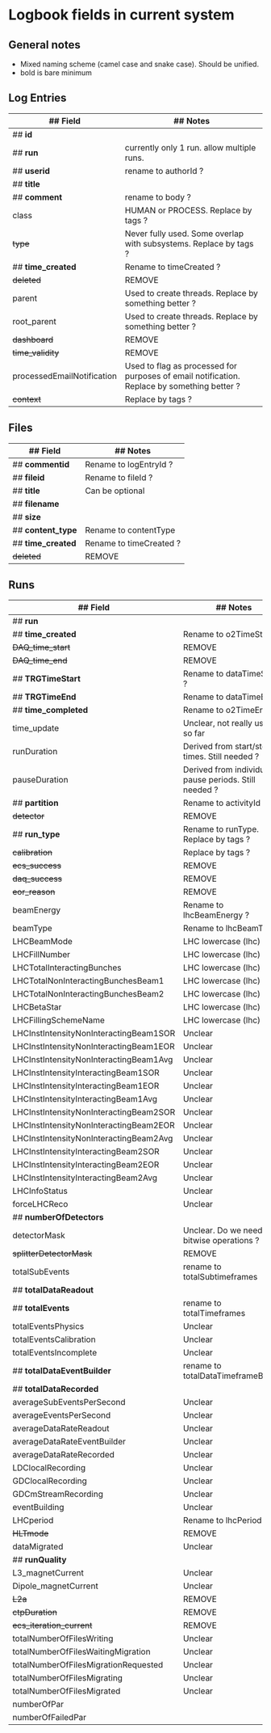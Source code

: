 # Logbook fields in current system

## General notes
- Mixed naming scheme (camel case and snake case). Should be unified.
- bold is bare minimum  
## Log Entries
| ## Field                   | ## Notes                                                                                     |
| -------------------------- | -------------------------------------------------------------------------------------------- |
| ## **id**                  |                                                                                              |
| ## **run**                 | currently only 1 run. allow multiple runs.                                                   |
| ## **userid**              | rename to authorId ?                                                                         |
| ## **title**               |                                                                                              |
| ## **comment**             | rename to body ?                                                                             |
| class                      | HUMAN or PROCESS. Replace by tags ?                                                          |
| ~~type~~                   | Never fully used. Some overlap with subsystems. Replace by tags ?                            |
| ## **time_created**        | Rename to timeCreated ?                                                                      |
| ~~deleted~~                | REMOVE                                                                                       |
| parent                     | Used to create threads. Replace by something better ?                                        |
| root_parent                | Used to create threads. Replace by something better ?                                        |
| ~~dashboard~~              | REMOVE                                                                                       |
| ~~time_validity~~          | REMOVE                                                                                       |
| processedEmailNotification | Used to flag as processed for purposes of email notification.  Replace by something better ? |
| ~~context~~                | Replace by tags ?                                                                            |

## Files
| ## Field            | ## Notes                |
| ------------------- | ----------------------- |
| ## **commentid**    | Rename to logEntryId ?  |
| ## **fileid**       | Rename to fileId ?      |
| ## **title**        | Can be optional         |
| ## **filename**     |                         |
| ## **size**         |                         |
| ## **content_type** | Rename to contentType   |
| ## **time_created** | Rename to timeCreated ? |
| ~~deleted~~         | REMOVE                  |

## Runs 
| ## Field                               | ## Notes                                              |
| -------------------------------------- | ----------------------------------------------------- |
| ## **run**                             |                                                       |
| ## **time_created**                    | Rename to o2TimeStart ?                               |
| ~~DAQ_time_start~~                     | REMOVE                                                |
| ~~DAQ_time_end~~                       | REMOVE                                                |
| ## **TRGTimeStart**                    | Rename to dataTimeStart ?                             |
| ## **TRGTimeEnd**                      | Rename to dataTimeEnd ?                               |
| ## **time_completed**                  | Rename to o2TimeEnd ?                                 |
| time_update                            | Unclear, not really useful so far                     |
| runDuration                            | Derived from start/stop times. Still needed ?         |
| pauseDuration                          | Derived from individual pause periods. Still needed ? |
| ## **partition**                       | Rename to activityId ?                                |
| ~~detector~~                           | REMOVE                                                |
| ## **run_type**                        | Rename to runType. Replace by tags ?                  |
| ~~calibration~~                        | Replace by tags ?                                     |
| ~~ecs_success~~                        | REMOVE                                                |
| ~~daq_success~~                        | REMOVE                                                |
| ~~eor_reason~~                         | REMOVE                                                |
| beamEnergy                             | Rename to lhcBeamEnergy ?                             |
| beamType                               | Rename to lhcBeamType ?                               |
| LHCBeamMode                            | LHC lowercase  (lhc)                                  |
| LHCFillNumber                          | LHC lowercase (lhc)                                   |
| LHCTotalInteractingBunches             | LHC lowercase  (lhc)                                  |
| LHCTotalNonInteractingBunchesBeam1     | LHC lowercase  (lhc)                                  |
| LHCTotalNonInteractingBunchesBeam2     | LHC lowercase  (lhc)                                  |
| LHCBetaStar                            | LHC lowercase  (lhc)                                  |
| LHCFillingSchemeName                   | LHC lowercase  (lhc)                                  |
| LHCInstIntensityNonInteractingBeam1SOR | Unclear                                               |
| LHCInstIntensityNonInteractingBeam1EOR | Unclear                                               |
| LHCInstIntensityNonInteractingBeam1Avg | Unclear                                               |
| LHCInstIntensityInteractingBeam1SOR    | Unclear                                               |
| LHCInstIntensityInteractingBeam1EOR    | Unclear                                               |
| LHCInstIntensityInteractingBeam1Avg    | Unclear                                               |
| LHCInstIntensityNonInteractingBeam2SOR | Unclear                                               |
| LHCInstIntensityNonInteractingBeam2EOR | Unclear                                               |
| LHCInstIntensityNonInteractingBeam2Avg | Unclear                                               |
| LHCInstIntensityInteractingBeam2SOR    | Unclear                                               |
| LHCInstIntensityInteractingBeam2EOR    | Unclear                                               |
| LHCInstIntensityInteractingBeam2Avg    | Unclear                                               |
| LHCInfoStatus                          | Unclear                                               |
| forceLHCReco                           | Unclear                                               |
| ## **numberOfDetectors**               |                                                       |
| detectorMask                           | Unclear. Do we need to do bitwise operations ?        |
| ~~splitterDetectorMask~~               | REMOVE                                                |
| totalSubEvents                         | rename to totalSubtimeframes                          |
| ## **totalDataReadout**                |                                                       |
| ## **totalEvents**                     | rename to totalTimeframes                             |
| totalEventsPhysics                     | Unclear                                               |
| totalEventsCalibration                 | Unclear                                               |
| totalEventsIncomplete                  | Unclear                                               |
| ## **totalDataEventBuilder**           | rename to totalDataTimeframeBuilder                   |
| ## **totalDataRecorded**               |                                                       |
| averageSubEventsPerSecond              | Unclear                                               |
| averageEventsPerSecond                 | Unclear                                               |
| averageDataRateReadout                 | Unclear                                               |
| averageDataRateEventBuilder            | Unclear                                               |
| averageDataRateRecorded                | Unclear                                               |
| LDClocalRecording                      | Unclear                                               |
| GDClocalRecording                      | Unclear                                               |
| GDCmStreamRecording                    | Unclear                                               |
| eventBuilding                          | Unclear                                               |
| LHCperiod                              | Rename to lhcPeriod                                   |
| ~~HLTmode~~                            | REMOVE                                                |
| dataMigrated                           | Unclear                                               |
| ## **runQuality**                      |                                                       |
| L3_magnetCurrent                       | Unclear                                               |
| Dipole_magnetCurrent                   | Unclear                                               |
| ~~L2a~~                                | REMOVE                                                |
| ~~ctpDuration~~                        | REMOVE                                                |
| ~~ecs_iteration_current~~              | REMOVE                                                |
| totalNumberOfFilesWriting              | Unclear                                               |
| totalNumberOfFilesWaitingMigration     | Unclear                                               |
| totalNumberOfFilesMigrationRequested   | Unclear                                               |
| totalNumberOfFilesMigrating            | Unclear                                               |
| totalNumberOfFilesMigrated             | Unclear                                               |
| numberOfPar                            |                                                       |
| numberOfFailedPar                      |                                                       |



